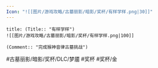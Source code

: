 ```yaml
---
Icon: "![[图片/游戏攻略/古墓丽影/暗影/奖杯/有样学样.png|30]]"
---
```

```ad-common-gold-trophy
title: (Title:: "有样学样")
![[图片/游戏攻略/古墓丽影/暗影/奖杯/有样学样.png|100]]

(Comment:: "完成猴神音律古墓挑战")
```

#古墓丽影/暗影/奖杯/DLC/梦靥 #奖杯 #奖杯/金
